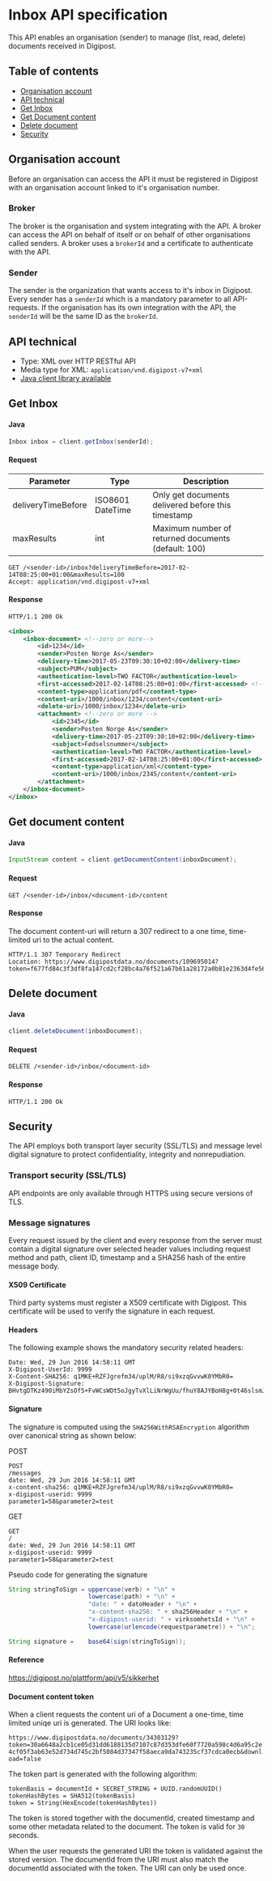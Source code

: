 # Inbox API specification

This API enables an organisation (sender) to manage (list, read, delete) documents received in Digipost.

## Table of contents

* [Organisation account](#organisation-account)
* [API technical](#api-technical)
* [Get Inbox](#get-inbox)
* [Get Document content](#get-document-content)
* [Delete document](#delete-document)
* [Security](#security)

## Organisation account

Before an organisation can access the API it must be registered in Digipost with an organisation account linked to it's organisation number.

### Broker

The broker is the organisation and system integrating with the API. A broker can access the API on behalf of itself or on behalf of other organisations called senders. A broker uses a `brokerId` and a certificate to authenticate with the API.

### Sender

The sender is the organization that wants access to it's inbox in Digipost. Every sender has a `senderId` which is a mandatory parameter to all API-requests. If the organisation has its own integration with the API, the `senderId` will be the same ID as the `brokerId`.

## API technical

* Type: XML over HTTP RESTful API
* Media type for XML: `application/vnd.digipost-v7+xml`
* [Java client library available](#java-client-library)

## Get Inbox

#### Java

```java
Inbox inbox = client.getInbox(senderId);
```

#### Request

|Parameter|Type  |Description|
|---------|------|-----------|
|deliveryTimeBefore|ISO8601 DateTime|Only get documents delivered before this timestamp|
|maxResults|int|Maximum number of returned documents (default: 100)|

```http
GET /<sender-id>/inbox?deliveryTimeBefore=2017-02-14T08:25:00+01:00&maxResults=100
Accept: application/vnd.digipost-v7+xml
```

#### Response

```xml
HTTP/1.1 200 Ok

<inbox>
    <inbox-document> <!--zero or more-->
        <id>1234</id>
        <sender>Posten Norge As</sender>
        <delivery-time>2017-05-23T09:30:10+02:00</delivery-time>
        <subject>PUM</subject>
        <authentication-level>TWO FACTOR</authentication-level>
        <first-accessed>2017-02-14T08:25:00+01:00</first-accessed> <!-- or null -->
        <content-type>application/pdf</content-type>
        <content-uri>/1000/inbox/1234/content</content-uri>
        <delete-uri>/1000/inbox/1234</delete-uri>
        <attachment> <!--zero or more -->
            <id>2345</id>
            <sender>Posten Norge As</sender>
            <delivery-time>2017-05-23T09:30:10+02:00</delivery-time>
            <subject>Fødselsnummer</subject>
            <authentication-level>TWO FACTOR</authentication-level>
            <first-accessed>2017-02-14T08:25:00+01:00</first-accessed> <!-- or null -->
            <content-type>application/xml</content-type>
            <content-uri>/1000/inbox/2345/content</content-uri>
        </attachment>
    </inbox-document>
</inbox>
```

## Get document content

#### Java

```java
InputStream content = client.getDocumentContent(inboxDocument);
```

#### Request

```http
GET /<sender-id>/inbox/<document-id>/content
```

#### Response

The document content-uri will return a 307 redirect to a one time, time-limited uri to the actual content. 

```http
HTTP/1.1 307 Temporary Redirect
Location: https://www.digipostdata.no/documents/109695014?token=f677fd84c3f3df8fa147cd2cf28bc4a76f521a67b61a28172a0b81e2363d4fe5642e5c0512cb5f75004217427d34cc8599707e61b4eedca3482572d1d2b29b69&download=false
```

## Delete document

#### Java

```java
client.deleteDocument(inboxDocument);
```

#### Request

```http
DELETE /<sender-id>/inbox/<document-id>
```

#### Response

```http
HTTP/1.1 200 Ok
```

## Security

The API employs both transport layer security (SSL/TLS) and message level digital signature to protect confidentiality, integrity and nonrepudiation.

### Transport security (SSL/TLS)

API endpoints are only available through HTTPS using secure versions of TLS.

### Message signatures

Every request issued by the client and every response from the server must contain a digital signature over selected header values including request method and path, client ID, timestamp and a SHA256 hash of the entire message body.

#### X509 Certificate

Third party systems must register a X509 certificate with Digipost. This certificate will be used to verify the signature in each request.

#### Headers

The following example shows the mandatory security related headers:

```
Date: Wed, 29 Jun 2016 14:58:11 GMT
X-Digipost-UserId: 9999
X-Content-SHA256: q1MKE+RZFJgrefm34/uplM/R8/si9xzqGvvwK0YMbR0=
X-Digipost-Signature: BHvtgDTKz490iMbYZsOf5+FvWCsWDt5oJgyTvXlLiNrWgUu/fhuY8AJYBoH8g+0t46slsmJqQxNlsa6u+cF1aE921cZy7ISSeRLl/z6WlwCtTGu9fFH9X4Kr+2ffwPqzCTRPD4D5jHrbudmSGZJIq3ImAKU250t6SCJ//aiAKMg=
```

#### Signature

The signature is computed using the `SHA256WithRSAEncryption` algorithm over canonical string as shown below:

POST

```
POST
/messages
date: Wed, 29 Jun 2016 14:58:11 GMT
x-content-sha256: q1MKE+RZFJgrefm34/uplM/R8/si9xzqGvvwK0YMbR0=
x-digipost-userid: 9999
parameter1=58&parameter2=test
```

GET

```
GET
/
date: Wed, 29 Jun 2016 14:58:11 GMT
x-digipost-userid: 9999
parameter1=58&parameter2=test
```

Pseudo code for generating the signature

```java
String stringToSign = uppercase(verb) + "\n" +
                      lowercase(path) + "\n" +
                      "date: " + datoHeader + "\n" +
                      "x-content-sha256: " + sha256Header + "\n" +
                      "x-digipost-userid: " + virksomhetsId + "\n" +
                      lowercase(urlencode(requestparametre)) + "\n";

String signature =    base64(sign(stringToSign));
```

#### Reference

https://digipost.no/plattform/api/v5/sikkerhet

#### Document content token

When a client requests the content uri of a Document a one-time, time limited uniqe uri is generated. The URI looks like:

`https://www.digipostdata.no/documents/34303129?token=30a6648a2cb1ce05d31dd6188135d7107c87d353dfe60f7720a598c4d6a95c2e4cf05f3ab63e52d734d745c2bf5084d37347f58aeca9da743235cf37cdca0ecb&download=false`

The token part is generated with the following algorithm:

```
tokenBasis = documentId + SECRET_STRING + UUID.randomUUID()
tokenHashBytes = SHA512(tokenBasis)
token = String(HexEncode(tokenHashBytes))
```

The token is stored together with the documentId, created timestamp and some other metadata related to the document. The token is valid for `30` seconds.

When the user requests the generated URI the token is validated against the stored version. The documentId from the URI must also match the documentId associated with the token. The URI can only be used once.